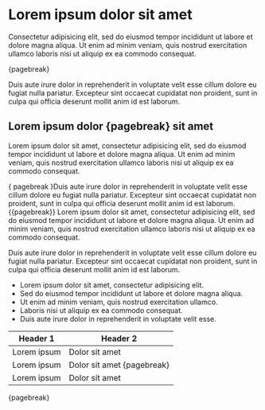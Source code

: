 # Lorem ipsum dolor sit amet #

Consectetur adipisicing elit, sed do eiusmod tempor incididunt ut labore et
dolore magna aliqua. Ut enim ad minim veniam, quis nostrud exercitation ullamco
laboris nisi ut aliquip ex ea commodo consequat.

{pagebreak}

Duis aute irure dolor in reprehenderit in voluptate velit esse cillum dolore
eu fugiat nulla pariatur. Excepteur sint occaecat cupidatat non
proident, sunt in culpa qui officia deserunt mollit anim id est laborum.

## Lorem ipsum dolor {pagebreak} sit amet ##

Lorem ipsum dolor sit amet, consectetur adipisicing elit, sed do eiusmod
tempor incididunt ut labore et dolore magna aliqua. <!--BREAK--> Ut enim ad
minim veniam, quis nostrud exercitation ullamco laboris nisi ut aliquip ex ea
commodo consequat.

{ pagebreak }Duis aute irure dolor in reprehenderit in voluptate velit esse
cillum dolore eu fugiat nulla pariatur. Excepteur sint occaecat cupidatat non
proident, sunt in culpa qui officia deserunt mollit anim id est laborum.
{{pagebreak}}
Lorem ipsum dolor sit amet, consectetur adipisicing elit, sed do eiusmod
tempor incididunt ut labore et dolore magna aliqua. Ut enim ad minim veniam,
quis nostrud exercitation ullamco laboris nisi ut aliquip ex ea commodo
consequat.
<!--BREAK-->
Duis aute irure dolor in reprehenderit in voluptate velit esse
cillum dolore eu fugiat nulla pariatur. Excepteur sint occaecat cupidatat non
proident, sunt in culpa qui officia deserunt mollit anim id est laborum.

  * Lorem ipsum dolor sit amet, consectetur adipisicing elit.
  * Sed do eiusmod tempor incididunt ut labore et dolore magna aliqua.
  * Ut enim ad minim veniam, quis nostrud exercitation ullamco. <!--BREAK-->
  * Laboris nisi ut aliquip ex ea commodo consequat.
  * Duis aute irure dolor in reprehenderit in voluptate velit esse.

| Header 1    | Header 2                   |
|-------------|----------------------------|
| Lorem ipsum | Dolor sit amet             |
| Lorem ipsum | Dolor sit amet {pagebreak} |
| Lorem ipsum | Dolor sit amet             |

<!--BREAK-->{pagebreak}